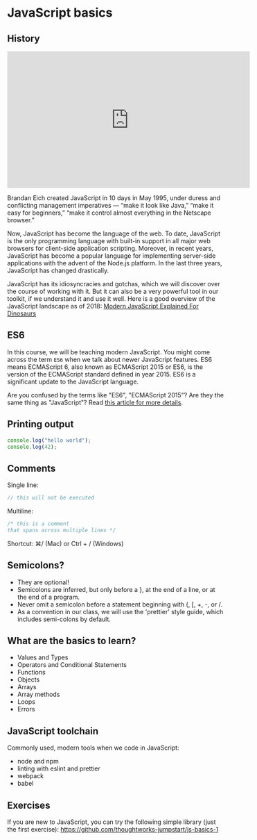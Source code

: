 # JavaScript basics

## History

<iframe width="560" height="315" src="https://www.youtube-nocookie.com/embed/Sh6lK57Cuk4" frameborder="0" allow="accelerometer; autoplay; encrypted-media; gyroscope; picture-in-picture" allowfullscreen></iframe>

Brandan Eich created JavaScript in 10 days in May 1995, under duress and conflicting management imperatives — “make it look like Java,” “make it easy for beginners,” “make it control almost everything in the Netscape browser.”

Now, JavaScript has become the language of the web. To date, JavaScript is the only programming language with built-in support in all major web browsers for client-side application scripting. Moreover, in recent years, JavaScript has become a popular language for implementing server-side applications with the advent of the Node.js platform. In the last three years, JavaScript has changed drastically.

JavaScript has its idiosyncracies and gotchas, which we will discover over the course of working with it. But it can also be a very powerful tool in our toolkit, if we understand it and use it well.
Here is a good overview of the JavaScript landscape as of 2018:
[Modern JavaScript Explained For Dinosaurs](https://medium.com/the-node-js-collection/modern-javascript-explained-for-dinosaurs-f695e9747b70)

## ES6

In this course, we will be teaching modern JavaScript. You might come across the term `ES6` when we talk about newer JavaScript features.
ES6 means ECMAScript 6, also known as ECMAScript 2015 or ES6, is the version of the ECMAScript standard defined in year 2015. ES6 is a significant update to the JavaScript language.

Are you confused by the terms like "ES6", "ECMAScript 2015"? Are they the same thing as "JavaScript"? Read [this article for more details](https://www.freecodecamp.org/news/whats-the-difference-between-javascript-and-ecmascript-cba48c73a2b5/).

## Printing output

```js
console.log("hello world");
console.log(42);
```

## Comments

Single line:

```js
// this will not be executed
```

Multiline:

```js
/* this is a comment
that spans across multiple lines */
```

Shortcut: ⌘/ (Mac) or Ctrl + / (Windows)

## Semicolons?

- They are optional!
- Semicolons are inferred, but only before a }, at the end of a line, or at the
  end of a program.
- Never omit a semicolon before a statement beginning with (, [, +, -, or /.
- As a convention in our class, we will use the 'prettier' style guide, which
  includes semi-colons by default.

## What are the basics to learn?

- Values and Types
- Operators and Conditional Statements
- Functions
- Objects
- Arrays
- Array methods
- Loops
- Errors

## JavaScript toolchain

Commonly used, modern tools when we code in JavaScript:

- node and npm
- linting with eslint and prettier
- webpack
- babel

## Exercises

If you are new to JavaScript, you can try the following simple library (just the first exercise):
https://github.com/thoughtworks-jumpstart/js-basics-1
